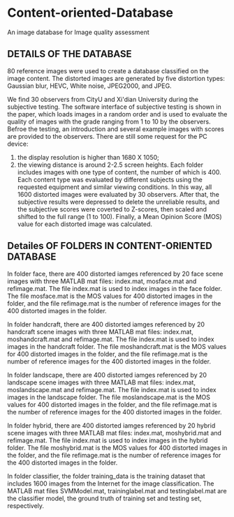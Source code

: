 # Content-oriented-Database
An image database for Image quality assessment 

DETAILS OF THE DATABASE
-------------------------------------------------------------------------
80 reference images were used to create a database classified on the image content. The distorted images are generated by five distortion 
types: Gaussian blur, HEVC, White noise, JPEG2000, and JPEG.

We find 30 observers from CityU and Xi'dian University during the subjective testing. The software interface of subjective testing is 
shown in the paper, which loads images in a random order and is used to evaluate the quality of images with the grade ranging from 1 to 10
by the observers. Befroe the testing, an introduction and several example images with scores are provided to the observers. There are still 
some request for the PC device:
1) the display resolution is higher than 1680 X 1050;
2) the viewing distance is around 2-2.5 screen heights.
Each folder includes images with one type of content, the number of which is 400. Each content type was evaluated by different subjects
using the requested equipment and similar viewing conditions. In this way, all 1600 distorted images were evaluated by 30 observers. 
After that, the subjective results were depressed to delete the unreliable results, and the subjective scores were coverted to Z-scores, 
then scaled and shifted to the full range (1 to 100). Finally, a Mean Opinion Score (MOS) value for each distorted image was calculated.

Detailes OF FOLDERS IN CONTENT-ORIENTED DATABASE
-------------------------------------------------------------------------
In folder face, there are 400 distorted iamges referenced by 20 face scene images with three MATLAB mat files: index.mat, mosface.mat and 
refimage.mat. The file index.mat is used to index images in the face folder. The file mosface.mat is the MOS values for 400 distorted images 
in the folder, and the file refimage.mat is the number of reference images for the 400 distorted images in the folder.

In folder handcraft, there are 400 distorted iamges referenced by 20 handcraft scene images with three MATLAB mat files: index.mat, 
moshandcraft.mat and refimage.mat. The file index.mat is used to index images in the handcraft folder. The file moshandcraft.mat is the 
MOS values for 400 distorted images in the folder, and the file refimage.mat is the number of reference images for the 400 distorted 
images in the folder.

In folder landscape, there are 400 distorted iamges referenced by 20 landscape scene images with three MATLAB mat files: index.mat, 
moslandscape.mat and refimage.mat. The file index.mat is used to index images in the landscape folder. The file moslandscape.mat is the 
MOS values for 400 distorted images in the folder, and the file refimage.mat is the number of reference images for the 400 distorted 
images in the folder.

In folder hybrid, there are 400 distorted iamges referenced by 20 hybrid scene images with three MATLAB mat files: index.mat, moshybrid.mat
and refimage.mat. The file index.mat is used to index images in the hybrid folder. The file moshybrid.mat is the MOS values for 400 
distorted images in the folder, and the file refimage.mat is the number of reference images for the 400 distorted images in the folder.

In folder classifier, the folder training_data is the training dataset that includes 1600 images from the Internet for the image 
classification. The MATLAB mat files SVMModel.mat, traininglabel.mat and testinglabel.mat are the classifier model, the ground truth 
of training set and testing set, respectively.
